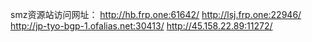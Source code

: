 smz资源站访问网址：
<http://hb.frp.one:61642/>
<http://lsj.frp.one:22946/>
<http://jp-tyo-bgp-1.ofalias.net:30413/>
<http://45.158.22.89:11272/>
